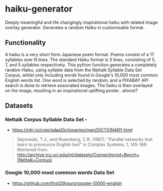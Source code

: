 # haiku-generator
Deeply meaningful and life changingly inspirational haiku with related image overlay generator.
Generates a random Haiku in customisable format.

## Functionality
A haiku is a very short form Japanese poem format. Poems consist of a 17 syllables over N lines. The standard Haiku format is 3 lines, consisting of 5, 7, and 5 syllables respectively.
This python function generates a completely random Haiku, using syllable data from the Nettalk Syllable Data Set Corpus, whilst only including words found in Google's 10,000 most common English words list. 
One word is selected by random, and a PIXABAY API search is done to retrieve associated images.
The haiku is then overlayed on the image, resulting in an inspirational uplifting poster.. almost?

## Datasets
### Nettalk Corpus Syllable Data Set - 
- https://rdrr.io/cran/qdapDictionaries/man/DICTIONARY.html
> Sejnowski, T.J., and Rosenberg, C.R. (1987). "Parallel networks that learn to pronounce English text" in Complex Systems, 1, 145-168. Retrieved from: http://archive.ics.uci.edu/ml/datasets/Connectionist+Bench+(Nettalk+Corpus)

### Google 10,000 most common words Data Set
- https://github.com/first20hours/google-10000-english
